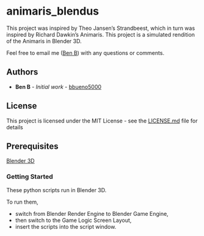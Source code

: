 # animaris_blendus

This project was inspired by Theo Jansen’s Strandbeest, which in turn was inspired by Richard Dawkin’s Animaris. This project is a simulated rendition of the Animaris in Blender 3D.

Feel free to email me ([Ben B](https://github.com/bbueno5000)) with any questions or comments.

## Authors

* **Ben B** - *Initial work* - [bbueno5000](https://github.com/bbueno5000)

## License

This project is licensed under the MIT License - see the [LICENSE.md](https://github.com/bbueno5000/animaris_blendus/blob/master/LICENSE) file for details

## Prerequisites

[Blender 3D](https://www.blender.org/)

### Getting Started

These python scripts run in Blender 3D.

To run them,
- switch from Blender Render Engine to Blender Game Engine,
- then switch to the Game Logic Screen Layout,
- insert the scripts into the script window.

